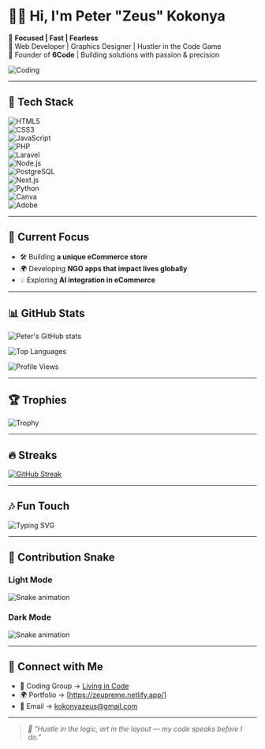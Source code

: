 # 👋🏽 Hi, I'm Peter **"Zeus"** Kokonya  

🎯 **Focused | Fast | Fearless**  
🧠 Web Developer | Graphics Designer | Hustler in the Code Game  
💼 Founder of **6Code** | Building solutions with passion & precision  

![Coding](https://media.giphy.com/media/qgQUggAC3Pfv687qPC/giphy.gif)  

---

## 🚀 Tech Stack  
![HTML5](https://img.shields.io/badge/-HTML5-E34F26?logo=html5&logoColor=white)  
![CSS3](https://img.shields.io/badge/-CSS3-1572B6?logo=css3&logoColor=white)  
![JavaScript](https://img.shields.io/badge/-JavaScript-F7DF1E?logo=javascript&logoColor=black)  
![PHP](https://img.shields.io/badge/-PHP-777BB4?logo=php&logoColor=white)  
![Laravel](https://img.shields.io/badge/-Laravel-FF2D20?logo=laravel&logoColor=white)  
![Node.js](https://img.shields.io/badge/-Node.js-339933?logo=node.js&logoColor=white)  
![PostgreSQL](https://img.shields.io/badge/-PostgreSQL-4169E1?logo=postgresql&logoColor=white)  
![Next.js](https://img.shields.io/badge/-Next.js-000000?logo=next.js&logoColor=white)  
![Python](https://img.shields.io/badge/-Python-3776AB?logo=python&logoColor=white)  
![Canva](https://img.shields.io/badge/-Canva-00C4CC?logo=canva&logoColor=white)  
![Adobe](https://img.shields.io/badge/-Adobe%20Suite-FF0000?logo=adobe&logoColor=white)  

---

## 🧠 Current Focus  
- 🛠 Building **a unique eCommerce store**  
- 🌍 Developing **NGO apps that impact lives globally**  
- 💡 Exploring **AI integration in eCommerce**  

---

## 📊 GitHub Stats  
![Peter's GitHub stats](https://github-readme-stats.vercel.app/api?username=ZeusKoko&show_icons=true&theme=radical&count_private=true)  

![Top Languages](https://github-readme-stats.vercel.app/api/top-langs/?username=ZeusKoko&layout=compact&theme=radical)  

![Profile Views](https://komarev.com/ghpvc/?username=ZeusKoko&label=Profile%20Views&color=ff69b4&style=flat)  

---

## 🏆 Trophies  
![Trophy](https://github-profile-trophy.vercel.app/?username=ZeusKoko&theme=radical&margin-w=10&no-frame=true)  

---

## 🔥 Streaks  
[![GitHub Streak](https://github-readme-streak-stats.herokuapp.com/?user=ZeusKoko&theme=radical)](https://git.io/streak-stats)  

---

## 🎶 Fun Touch  
![Typing SVG](https://readme-typing-svg.herokuapp.com?size=22&duration=4000&color=FF7F00&center=true&vCenter=true&lines=Code.+Create.+Conquer.+;Living+in+Code+⚡;Hustle+in+the+Logic%2C+Art+in+the+Layout.)  

---

## 🐍 Contribution Snake  

### Light Mode  
![Snake animation](https://raw.githubusercontent.com/ZeusKoko/ZeusKoko/output/snake.svg#gh-light-mode-only)  

### Dark Mode  
![Snake animation](https://raw.githubusercontent.com/ZeusKoko/ZeusKoko/output/snake-dark.svg#gh-dark-mode-only)  

---

## 🔗 Connect with Me  
- 💬 Coding Group → [Living in Code](#)  
- 🌍 Portfolio → [https://zeupreme.netlify.app/]  
- 📧 Email → kokonyazeus@gmail.com  

---

> _🧠 "Hustle in the logic, art in the layout — my code speaks before I do."_  
